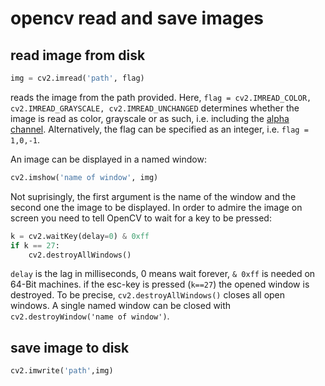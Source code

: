 # opencv read and save images

## read image from disk

```python
img = cv2.imread('path', flag)
```

reads the image from the path provided. Here, ```flag = cv2.IMREAD_COLOR, cv2.IMREAD_GRAYSCALE, cv2.IMREAD_UNCHANGED``` determines whether the image is read as color, grayscale or as such, i.e. including the [alpha channel](http://www.howtogeek.com/howto/42393/rgb-cmyk-alpha-what-are-image-channels-and-what-do-they-mean/). Alternatively, the flag can be specified as an integer, i.e. ```flag = 1,0,-1```.

An image can be displayed in a named window:

```python
cv2.imshow('name of window', img)
```

Not suprisingly, the first argument is the name of the window and the second one the image to be displayed. In order to admire the image on screen you need to tell OpenCV to wait for a key to be pressed:

```python
k = cv2.waitKey(delay=0) & 0xff
if k == 27:
    cv2.destroyAllWindows()
```

```delay``` is the lag in milliseconds, 0 means wait forever, ```& 0xff``` is needed on 64-Bit machines. if the esc-key is pressed (```k==27```) the opened window is destroyed. To be precise, ```cv2.destroyAllWindows()``` closes all open windows. A single named window can be closed with ```cv2.destroyWindow('name of window')```.

## save image to disk

```python
cv2.imwrite('path',img)
```
